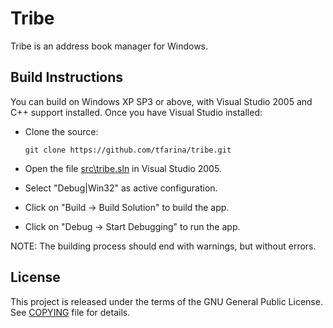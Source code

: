 # Tribe

Tribe is an address book manager for Windows.

## Build Instructions

You can build on Windows XP SP3 or above, with Visual Studio 2005 and C++
support installed. Once you have Visual Studio installed:

* Clone the source:
    ```
    git clone https://github.com/tfarina/tribe.git
    ```

* Open the file [src\tribe.sln](/src/tribe.sln) in Visual Studio 2005.
* Select "Debug|Win32" as active configuration.
* Click on "Build -> Build Solution" to build the app.
* Click on "Debug -> Start Debugging" to run the app.

NOTE: The building process should end with warnings, but without errors.

## License
This project is released under the terms of the GNU General Public License. See [COPYING](COPYING) file for details.
